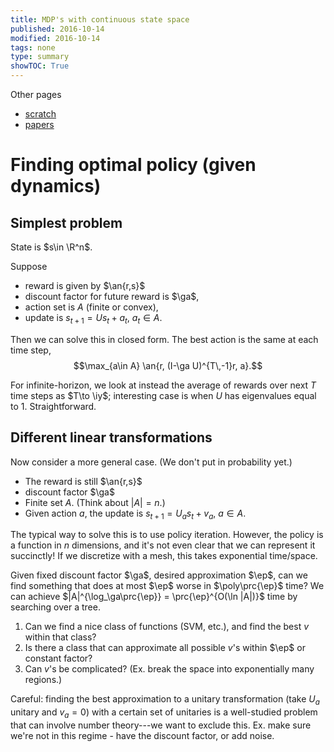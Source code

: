 ```yaml
---
title: MDP's with continuous state space
published: 2016-10-14
modified: 2016-10-14
tags: none
type: summary
showTOC: True
---
```


Other pages

* [scratch](continuous_scratch.html)
* [papers](rl_refs.html)

# Finding optimal policy (given dynamics)

## Simplest problem

State is $s\in \R^n$.

Suppose 

* reward is given by $\an{r,s}$
* discount factor for future reward is $\ga$, 
* action set is $A$ (finite or convex),
* update is $s_{t+1} = Us_t + a_t$, $a_t\in A$. 

Then we can solve this in closed form. The best action is the same at each time step,
$$\max_{a\in A} \an{r, (I-\ga U)^{T\,-1}r, a}.$$

For infinite-horizon, we look at instead the average of rewards over next $T$ time steps as $T\to \iy$; interesting case is when $U$ has eigenvalues equal to 1. Straightforward.

## Different linear transformations

Now consider a more general case. (We don't put in probability yet.) 

* The reward is still $\an{r,s}$
* discount factor $\ga$
* Finite set $A$. (Think about $|A|=n$.)
* Given action $a$, the update is $s_{t+1} = U_a s_t + v_a$, $a\in A$. 

The typical way to solve this is to use policy iteration. However, the policy is a function in $n$ dimensions, and it's not even clear that we can represent it succinctly! If we discretize with a mesh, this takes exponential time/space.

Given fixed discount factor $\ga$, desired approximation $\ep$, can we find something that does at most $\ep$ worse in $\poly\prc{\ep}$ time? We can achieve $|A|^{\log_\ga\prc{\ep}} = \prc{\ep}^{O(\ln |A|)}$ time by searching over a tree.

1. Can we find a nice class of functions (SVM, etc.), and find the best $v$ within that class?
2. Is there a class that can approximate all possible $v$'s within $\ep$ or constant factor?
3. Can $v$'s be complicated? (Ex. break the space into exponentially many regions.)

Careful: finding the best approximation to a unitary transformation (take $U_a$ unitary and $v_a=0$) with a certain set of unitaries is a well-studied problem that can involve number theory---we want to exclude this. Ex. make sure we're not in this regime - have the discount factor, or add noise.
